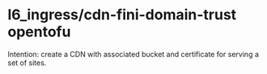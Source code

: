 # l6_ingress/cdn-fini-domain-trust opentofu

Intention: create a CDN with associated bucket and certificate for
serving a set of sites.

<!-- BEGIN_TF_DOCS -->
<!-- END_TF_DOCS -->
